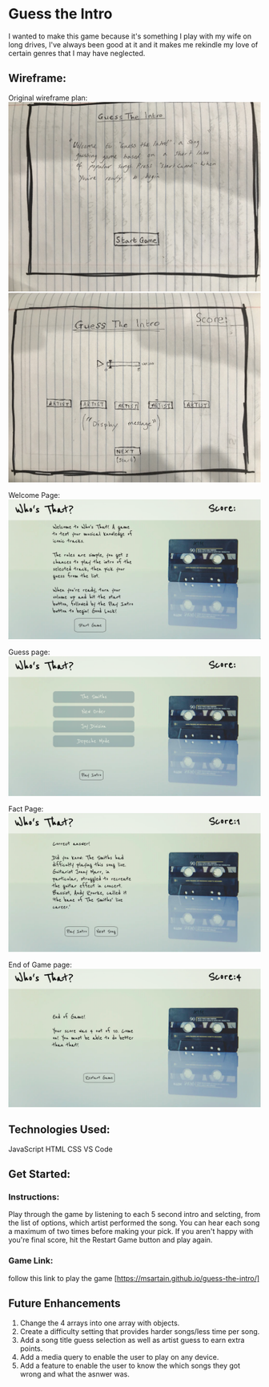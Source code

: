 # Guess the Intro

I wanted to make this game because it's something I play with my wife on long drives, I've always been good at it and it makes me rekindle my love of certain genres that I may have neglected.

## Wireframe:

Original wireframe plan:
![Welcome page](assests/Images/Wireframe_welcome_screen.jpg)
![game screen](assests/Images/Wireframe_game_screen.jpg)

Welcome Page:
![welcome page](assests/Images/Guess_the_Intro-Welcome_screen.png)

Guess page:
![Guess page](assests/Images/Guess_The_Intro-Guess_Screen.png)

Fact Page:
![Fact page](assests/Images/Guess_The_Intro-Fact_screen.png)

End of Game page:
![End of game page](assests/Images/Guess_The_Intro-End_Game_page.png)


## Technologies Used: 
JavaScript
HTML
CSS
VS Code

## Get Started:

### Instructions: 
Play through the game by listening to each 5 second intro and selcting, from the list of options, which artist performed the song. You can hear each song a maximum of two times before making your pick. If you aren't happy with you're final score, hit the Restart Game button and play again.

### Game Link:

follow this link to play the game [https://msartain.github.io/guess-the-intro/]

## Future Enhancements


1. Change the 4 arrays into one array with objects.
2. Create a difficulty setting that provides harder songs/less time per song.
3. Add a song title guess selection as well as artist guess to earn extra points.
4. Add a media query to enable the user to play on any device.
5. Add a feature to enable the user to know the which songs they got wrong and what the asnwer was.
